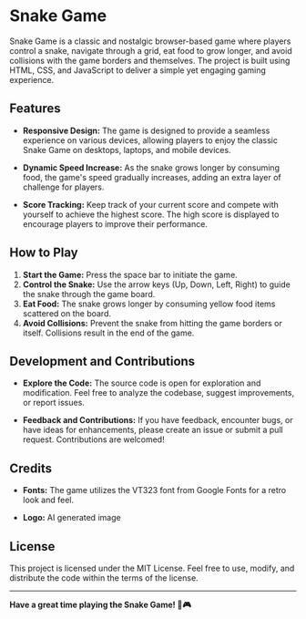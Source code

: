 # Snake Game

Snake Game is a classic and nostalgic browser-based game where players control a snake, navigate through a grid, eat food to grow longer, and avoid collisions with the game borders and themselves. The project is built using HTML, CSS, and JavaScript to deliver a simple yet engaging gaming experience.

## Features

- **Responsive Design:** The game is designed to provide a seamless experience on various devices, allowing players to enjoy the classic Snake Game on desktops, laptops, and mobile devices.

- **Dynamic Speed Increase:** As the snake grows longer by consuming food, the game's speed gradually increases, adding an extra layer of challenge for players.

- **Score Tracking:** Keep track of your current score and compete with yourself to achieve the highest score. The high score is displayed to encourage players to improve their performance.

## How to Play

1. **Start the Game:** Press the space bar to initiate the game.
2. **Control the Snake:** Use the arrow keys (Up, Down, Left, Right) to guide the snake through the game board.
3. **Eat Food:** The snake grows longer by consuming yellow food items scattered on the board.
4. **Avoid Collisions:** Prevent the snake from hitting the game borders or itself. Collisions result in the end of the game.

## Development and Contributions

- **Explore the Code:** The source code is open for exploration and modification. Feel free to analyze the codebase, suggest improvements, or report issues.

- **Feedback and Contributions:** If you have feedback, encounter bugs, or have ideas for enhancements, please create an issue or submit a pull request. Contributions are welcomed!

## Credits

- **Fonts:** The game utilizes the VT323 font from Google Fonts for a retro look and feel.

- **Logo:** AI generated image

## License

This project is licensed under the MIT License. Feel free to use, modify, and distribute the code within the terms of the license.

---

**Have a great time playing the Snake Game! 🐍🎮**
